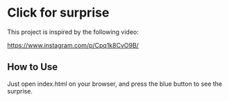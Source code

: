 # Click for surprise

This project is inspired by the following video:

https://www.instagram.com/p/Cpq1k8CvO9B/

## How to Use

Just open index.html on your browser, and press the blue button to see the surprise.
